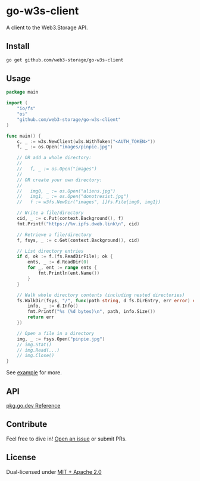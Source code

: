 # go-w3s-client

A client to the Web3.Storage API.

## Install

```sh
go get github.com/web3-storage/go-w3s-client
```

## Usage

```go
package main

import (
    "io/fs"
    "os"
    "github.com/web3-storage/go-w3s-client"
)

func main() {
    c, _ := w3s.NewClient(w3s.WithToken("<AUTH_TOKEN>"))
    f, _ := os.Open("images/pinpie.jpg")

    // OR add a whole directory:
    //
    //   f, _ := os.Open("images")
    //
    // OR create your own directory:
    //
    //   img0, _ := os.Open("aliens.jpg")
    //   img1, _ := os.Open("donotresist.jpg")
    //   f := w3fs.NewDir("images", []fs.File{img0, img1})

    // Write a file/directory
    cid, _ := c.Put(context.Background(), f)
    fmt.Printf("https://%v.ipfs.dweb.link\n", cid)

    // Retrieve a file/directory
    f, fsys, _ := c.Get(context.Background(), cid)

    // List directory entries
    if d, ok := f.(fs.ReadDirFile); ok {
        ents, _ := d.ReadDir(0)
        for _, ent := range ents {
            fmt.Println(ent.Name())
        }
    }

    // Walk whole directory contents (including nested directories)
    fs.WalkDir(fsys, "/", func(path string, d fs.DirEntry, err error) error {
        info, _ := d.Info()
        fmt.Printf("%s (%d bytes)\n", path, info.Size())
        return err
    })

    // Open a file in a directory
    img, _ := fsys.Open("pinpie.jpg")
    // img.Stat()
    // img.Read(...)
    // img.Close()
}
```

See [example](./example) for more.

## API

[pkg.go.dev Reference](https://pkg.go.dev/github.com/web3-storage/go-w3s-client)

## Contribute

Feel free to dive in! [Open an issue](https://github.com/web3-storage/go-w3s-client/issues/new) or submit PRs.

## License

Dual-licensed under [MIT + Apache 2.0](https://github.com/web3-storage/go-w3s-client/blob/main/LICENSE.md)
